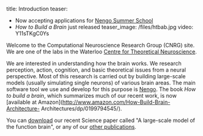 title: Introduction
teaser:
  - Now accepting applications for <a href="http://nengo.ca/summerschool">Nengo Summer School</a>
  - <em>How to Build a Brain</em> just released
teaser_image: /files/htbab.jpg
video: Y11sTKgC0Ys

Welcome to the Computational Neuroscience Research Group (CNRG) site. We are
one of the labs in the Waterloo [Centre for Theoretical Neuroscience](http://ctn.uwaterloo.ca/).

We are interested in understanding how the brain works. We research
perception, action, cognition, and basic theoretical issues from a neural
perspective. Most of this research is carried out by building large-scale
models (usually simulating single neurons) of various brain areas. The main
software tool we use and develop for this purpose is
[Nengo](http://www.nengo.ca/). The book _How to build a brain_, which
summarizes much of our recent work, is now [available at
Amazon](http://www.amazon.com/How-Build-Brain-Architecture-
Architectures/dp/0199794545/).

You can [download](http://nengo.ca/publications/spaunsciencepaper) our recent
Science paper called "A large-scale model of the function brain", or any of
our [other publications](/publications.html).
